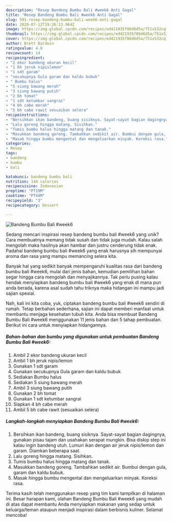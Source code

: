 ```yaml
---
description: "Resep Bandeng Bumbu Bali #week6 Anti Gagal"
title: "Resep Bandeng Bumbu Bali #week6 Anti Gagal"
slug: 501-resep-bandeng-bumbu-bali-week6-anti-gagal
date: 2020-07-12T19:26:13.964Z
image: https://img-global.cpcdn.com/recipes/ed421935f86d6d5a/751x532cq70/bandeng-bumbu-bali-week6-foto-resep-utama.jpg
thumbnail: https://img-global.cpcdn.com/recipes/ed421935f86d6d5a/751x532cq70/bandeng-bumbu-bali-week6-foto-resep-utama.jpg
cover: https://img-global.cpcdn.com/recipes/ed421935f86d6d5a/751x532cq70/bandeng-bumbu-bali-week6-foto-resep-utama.jpg
author: Brett Baldwin
ratingvalue: 4.8
reviewcount: 14
recipeingredient:
- "2 ekor bandeng ukuran kecil"
- "1 bh jeruk nipislemon"
- "1 sdt garam"
- "secukupnya Gula garam dan kaldu bubuk"
- " Bumbu halus"
- "5 siung bawang merah"
- "3 siung bawang putih"
- "2 bh tomat"
- "1 sdt ketumbar sangrai"
- "4 bh cabe merah"
- "5 bh cabe rawit sesuaikan selera"
recipeinstructions:
- "Bersihkan ikan bandeng, buang sisiknya. Sayat-sayat bagian dagingnya, gunakan pisau tajam dan usahakan serapat mungkin. Bisa diskip step ini kalau ingin bandeng utuh. Lumuri ikan dengan air jeruk nipis/lemon dan garam. Diamkan beberapa saat."
- "Lalu goreng hingga matang. Sisihkan."
- "Tumis bumbu halus hingga matang dan tanak."
- "Masukkan bandeng goreng. Tambahkan sedikit air. Bumbui dengan gula, garam dan kaldu bubuk."
- "Masak hingga bumbu mengental dan mengeluarkan minyak. Koreksi rasa."
categories:
- Resep
tags:
- bandeng
- bumbu
- bali

katakunci: bandeng bumbu bali 
nutrition: 144 calories
recipecuisine: Indonesian
preptime: "PT19M"
cooktime: "PT44M"
recipeyield: "3"
recipecategory: Dessert

---
```



![Bandeng Bumbu Bali #week6](https://img-global.cpcdn.com/recipes/ed421935f86d6d5a/751x532cq70/bandeng-bumbu-bali-week6-foto-resep-utama.jpg)

Sedang mencari inspirasi resep bandeng bumbu bali #week6 yang unik? Cara membuatnya memang tidak susah dan tidak juga mudah. Kalau salah mengolah maka hasilnya akan hambar dan justru cenderung tidak enak. Padahal bandeng bumbu bali #week6 yang enak harusnya sih mempunyai aroma dan rasa yang mampu memancing selera kita.



Banyak hal yang sedikit banyak mempengaruhi kualitas rasa dari bandeng bumbu bali #week6, mulai dari jenis bahan, kemudian pemilihan bahan segar hingga cara mengolah dan menyajikannya. Tak perlu pusing kalau hendak menyiapkan bandeng bumbu bali #week6 yang enak di mana pun anda berada, karena asal sudah tahu triknya maka hidangan ini mampu jadi sajian spesial.


Nah, kali ini kita coba, yuk, ciptakan bandeng bumbu bali #week6 sendiri di rumah. Tetap berbahan sederhana, sajian ini dapat memberi manfaat untuk membantu menjaga kesehatan tubuh kita. Anda bisa membuat Bandeng Bumbu Bali #week6 menggunakan 11 jenis bahan dan 5 tahap pembuatan. Berikut ini cara untuk menyiapkan hidangannya.

<!--inarticleads1-->

##### Bahan-bahan dan bumbu yang digunakan untuk pembuatan Bandeng Bumbu Bali #week6:

1. Ambil 2 ekor bandeng ukuran kecil
1. Ambil 1 bh jeruk nipis/lemon
1. Gunakan 1 sdt garam
1. Gunakan secukupnya Gula garam dan kaldu bubuk
1. Sediakan  Bumbu halus
1. Sediakan 5 siung bawang merah
1. Ambil 3 siung bawang putih
1. Gunakan 2 bh tomat
1. Gunakan 1 sdt ketumbar sangrai
1. Siapkan 4 bh cabe merah
1. Ambil 5 bh cabe rawit (sesuaikan selera)




<!--inarticleads2-->

##### Langkah-langkah menyiapkan Bandeng Bumbu Bali #week6:

1. Bersihkan ikan bandeng, buang sisiknya. Sayat-sayat bagian dagingnya, gunakan pisau tajam dan usahakan serapat mungkin. Bisa diskip step ini kalau ingin bandeng utuh. Lumuri ikan dengan air jeruk nipis/lemon dan garam. Diamkan beberapa saat.
1. Lalu goreng hingga matang. Sisihkan.
1. Tumis bumbu halus hingga matang dan tanak.
1. Masukkan bandeng goreng. Tambahkan sedikit air. Bumbui dengan gula, garam dan kaldu bubuk.
1. Masak hingga bumbu mengental dan mengeluarkan minyak. Koreksi rasa.




Terima kasih telah menggunakan resep yang tim kami tampilkan di halaman ini. Besar harapan kami, olahan Bandeng Bumbu Bali #week6 yang mudah di atas dapat membantu Anda menyiapkan makanan yang sedap untuk keluarga/teman ataupun menjadi inspirasi dalam berbisnis kuliner. Selamat mencoba!
